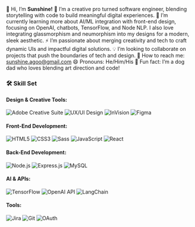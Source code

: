 👋 Hi, I’m **Sunshine!**
🚀 I’m a creative pro turned software engineer, blending storytelling with code to build meaningful digital experiences.
🤖 I’m currently learning more about AI/ML integration with front-end design, focusing on OpenAI, chatbots, TensorFlow, and Node NLP. I also love integrating glassmorphism and neumorphism into my designs for a modern, sleek aesthetic.
⚡ I’m passionate about merging creativity and tech to craft dynamic UIs and impactful digital solutions.
💡 I’m looking to collaborate on projects that push the boundaries of tech and design.
📧 How to reach me: [sunshine.agoo@gmail.com](mailto:sunshine.agoo@gmail.com)
😄 Pronouns: He/Him/His
🐶 Fun fact: I’m a dog dad who loves blending art direction and code!

### 🛠️ Skill Set

#### Design & Creative Tools:
![Adobe Creative Suite](https://img.shields.io/badge/Adobe%20Creative%20Suite-FF0000?style=flat&logo=adobe-creative-cloud&logoColor=white) 
![UX/UI Design](https://img.shields.io/badge/UX%2FUI%20Design-29ABE2?style=flat&logo=figma&logoColor=white) 
![InVision](https://img.shields.io/badge/InVision-FF3366?style=flat&logo=invision&logoColor=white) 
![Figma](https://img.shields.io/badge/Figma-333333?style=flat&logo=figma&logoColor=white)

#### Front-End Development:
![HTML5](https://img.shields.io/badge/HTML5-E34F26?style=flat&logo=html5&logoColor=white) 
![CSS3](https://img.shields.io/badge/CSS3-1572B6?style=flat&logo=css3&logoColor=white) 
![Sass](https://img.shields.io/badge/Sass-CC6699?style=flat&logo=sass&logoColor=white) 
![JavaScript](https://img.shields.io/badge/JavaScript-F7DF1E?style=flat&logo=javascript&logoColor=black) 
![React](https://img.shields.io/badge/React-61DAFB?style=flat&logo=react&logoColor=black)

#### Back-End Development:
![Node.js](https://img.shields.io/badge/Node.js-339933?style=flat&logo=nodedotjs&logoColor=white) 
![Express.js](https://img.shields.io/badge/Express.js-000000?style=flat&logo=express&logoColor=white) 
![MySQL](https://img.shields.io/badge/MySQL-4479A1?style=flat&logo=mysql&logoColor=white)

#### AI & APIs:
![TensorFlow](https://img.shields.io/badge/TensorFlow-FF6F00?style=flat&logo=tensorflow&logoColor=white) 
![OpenAI API](https://img.shields.io/badge/OpenAI-412991?style=flat&logo=openai&logoColor=white) 
![LangChain](https://img.shields.io/badge/LangChain-2D3748?style=flat)

#### Tools:
![Jira](https://img.shields.io/badge/Jira-0052CC?style=flat&logo=jira&logoColor=white) 
![Git](https://img.shields.io/badge/Git-F05032?style=flat&logo=git&logoColor=white) 
![OAuth](https://img.shields.io/badge/OAuth-1A73E8?style=flat)
